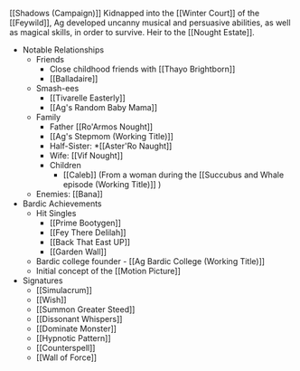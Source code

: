 [[Shadows (Campaign)]]
Kidnapped into the [[Winter Court]] of the [[Feywild]], Ag developed uncanny musical and persuasive abilities, as well as magical skills, in order to survive. Heir to the [[Nought Estate]]. 
* Notable Relationships
	* Friends
		* Close childhood friends with [[Thayo Brightborn]]
		* [[Balladaire]]
	* Smash-ees
		* [[Tivarelle Easterly]]
		* [[Ag's Random Baby Mama]]
	* Family
		* Father [[Ro'Armos Nought]]
		* [[Ag's Stepmom (Working Title)]]
		* Half-Sister: *[[Aster'Ro Naught]]
		* Wife: [[Vif Nought]]
		* Children
			* [[Caleb]] (From a  woman during the [[Succubus and Whale episode (Working Title)]] )
	* Enemies: [[Bana]]
* Bardic Achievements
	* Hit Singles
		* [[Prime Bootygen]]
		* [[Fey There Delilah]]
		* [[Back That East UP]]
		* [[Garden Wall]]
	* Bardic college founder - [[Ag Bardic College (Working Title)]]
	* Initial concept of the [[Motion Picture]]
* Signatures
	* [[Simulacrum]]
	* [[Wish]]
	* [[Summon Greater Steed]]
	* [[Dissonant Whispers]]
	* [[Dominate Monster]]
	* [[Hypnotic Pattern]]
	* [[Counterspell]]
	* [[Wall of Force]]
